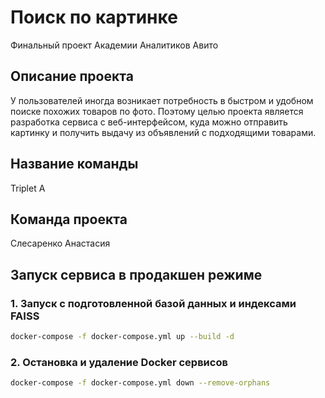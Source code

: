# Поиск по картинке
Финальный проект Академии Аналитиков Авито

## Описание проекта
У пользователей иногда возникает потребность в быстром и удобном поиске похожих товаров по фото. Поэтому целью проекта является разработка сервиса с веб-интерфейсом, куда можно отправить картинку и получить выдачу из объявлений с подходящими товарами.

## Название команды
Triplet A

## Команда проекта
Слесаренко Анастасия

## Запуск сервиса в продакшен режиме
### 1. Запуск с подготовленной базой данных и индексами FAISS
```bash
docker-compose -f docker-compose.yml up --build -d
```
### 2. Остановка и удаление Docker сервисов
```bash
docker-compose -f docker-compose.yml down --remove-orphans
```